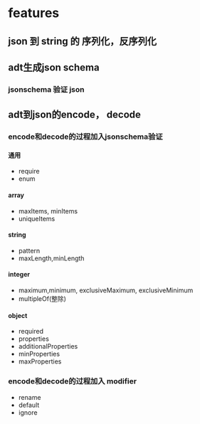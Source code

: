 # features

## json 到 string 的 序列化，反序列化

## adt生成json schema

### jsonschema 验证 json

## adt到json的encode， decode
### encode和decode的过程加入jsonschema验证
#### 通用
* require
* enum
#### array
* maxItems, minItems
* uniqueItems

#### string
* pattern
* maxLength,minLength
#### integer
* maximum,minimum, exclusiveMaximum, exclusiveMinimum
* multipleOf(整除)
#### object
* required
* properties
* additionalProperties
* minProperties
* maxProperties


### encode和decode的过程加入 modifier
* rename
* default
* ignore





